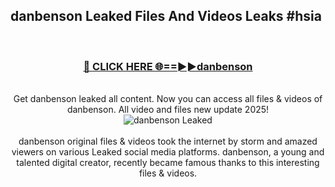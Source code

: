 ## danbenson Leaked Files And Videos Leaks #hsia
<br>
<div align="center">
<h3><a href="https://watchclip.my.id/danbenson" rel="nofollow">🔴 CLICK HERE 🌐==►►danbenson</a></h3>
<br>
Get danbenson leaked all content. Now you can access all files & videos of danbenson. All video and files new update 2025!
<br>
<a href="https://watchclip.my.id/danbenson" rel="nofollow" data-target="animated-image.originalLink"><img src="https://i.ibb.co.com/WyWwxjT/player-gif2.gif" alt="danbenson Leaked" style="max-width: 100%; display: inline-block;" data-target="animated-image.originalImage"></a>
<br><br>
danbenson original files & videos took the internet by storm and amazed viewers on various Leaked social media platforms. danbenson, a young and talented digital creator, recently became famous thanks to this interesting files & videos.
</div>
<br>